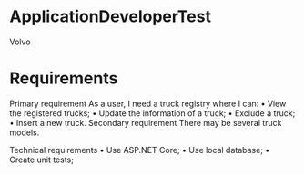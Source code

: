 # ApplicationDeveloperTest
Volvo

# Requirements
Primary requirement
As a user, I need a truck registry where I can:
• View the registered trucks;
• Update the information of a truck;
• Exclude a truck;
• Insert a new truck.
Secondary requirement
There may be several truck models.

Technical requirements
• Use ASP.NET Core;
• Use local database;
• Create unit tests;
